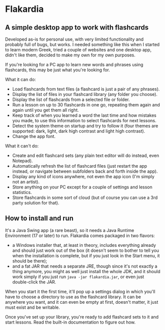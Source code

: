 # Flakardia

## A simple desktop app to work with flashcards

Developed as-is for personal use, with very limited functionality and probably full of bugs, but works. I needed something like this when I started to learn modern Greek, tried a couple of websites and one desktop app, didn't like them, decided to make my own for my own purposes.

If you're looking for a PC app to learn new words and phrases using flashcards, this may be just what you're looking for.

What it can do:

- Load flashcards from text files (a flashcard is just a pair of any phrases).
- Display the list of files in your flashcard library (any folder you choose).
- Display the list of flashcards from a selected file or folder.
- Run a lesson on up to 30 flashcards in one go, repeating them again and again until you get them all right.
- Keep track of when you learned a word the last time and how mistakes you made, to use this information to select flashcards for next lessons.
- Detect the system theme on startup and try to follow it (four themes are supported: dark, light, dark high contrast and light high contrast).
- Change the app font.

What it can't do:

- Create and edit flashcard sets (any plain text editor will do instead, even Notepad).
- Automatically refresh the list of flashcard files (just restart the app instead, or navigate between subfolders back and forth inside the app).
- Display any kind of icons anywhere, not even the app icon (I'm simply not an artist).
- Store anything on your PC except for a couple of settings and lesson statistics.
- Store flashcards in some sort of cloud (but of course you can use a 3rd party solution for that).

## How to install and run

It's a Java Swing app (a rare beast), so it needs a Java Runtime Environment (17 or later) to run. Flakardia comes packaged in two flavors:
- a Windows installer that, at least in theory, includes everything already and should just work out of the box (it doesn't seem to bother to tell you when the installation is complete, but if you just look in the Start menu, it should be there);
- and a fat JAR that needs a separate JRE, though since it's not exactly a thing anymore, you might as well just install the whole JDK, and it should work simply if you just run `java -jar flakardia.jar`, or even just double-click the JAR.

When you start it the first time, it'll pop up a settings dialog in which you'll have to choose a directory to use as the flashcard library. It can be anywhere you want, and it can even be empty at first, doesn't matter, it just must exist and be writable.

Once you've set up your library, you're ready to add flashcard sets to it and start lessons. Read the built-in documentation to figure out how.
